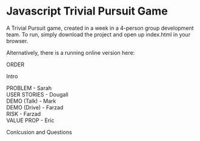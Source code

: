 # Javascript Trivial Pursuit Game

A Trivial Pursuit game, created in a week in a 4-person group development team. To run, simply download the project and open up index.html in your browser.

Alternatively, there is a running online version here: 


ORDER  

Intro  

PROBLEM - Sarah  
USER STORIES - Dougall  
DEMO (Talk) - Mark  
DEMO (Drive) - Farzad  
RISK - Farzad  
VALUE PROP - Eric  

Conlcusion and Questions
